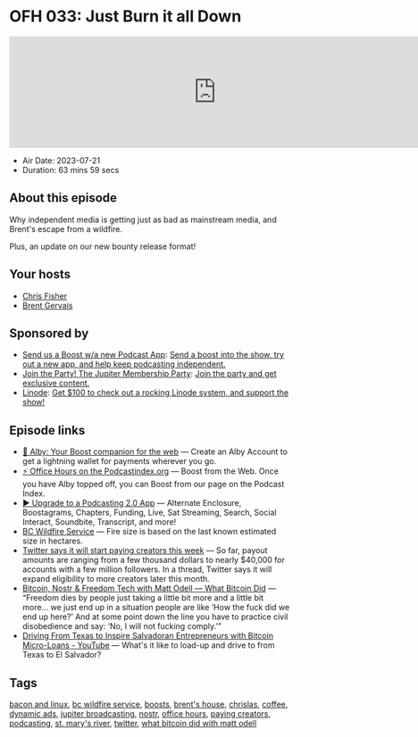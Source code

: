 # OFH 033: Just Burn it all Down

<iframe src="https://player.fireside.fm/v2/MkcqFyfv+OGb9sbwy?theme=dark" width="740" height="200" frameborder="0" scrolling="no"></iframe>

* Air Date: 2023-07-21
* Duration: 63 mins 59 secs

## About this episode

Why independent media is getting just as bad as mainstream media, and Brent's escape from a wildfire.

Plus, an update on our new bounty release format!

## Your hosts
* [Chris Fisher](https://www.officehours.hair/hosts/chrislas)
* [Brent Gervais](https://www.officehours.hair/hosts/brentgervais)

## Sponsored by

  * [Send us a Boost w/a new Podcast App](http://newpodcastapps.com/): [Send a boost into the show, try out a new app, and help keep podcasting independent. ](http://newpodcastapps.com/)
  * [Join the Party! The Jupiter Membership Party](https://www.jupiter.party/): [Join the party and get exclusive content. ](https://www.jupiter.party/)
  * [Linode](https://linode.com/jupiter): [Get $100 to check out a rocking Linode system, and support the show!](https://linode.com/jupiter)



## Episode links

  * [🎉 Alby: Your Boost companion for the web](https://getalby.com/ "🎉 Alby: Your Boost companion for the web") — Create an Alby Account to get a lightning wallet for payments wherever you go. 
  * [⚡️ Office Hours on the Podcastindex.org](https://podcastindex.org/podcast/5341434 "⚡️ Office Hours on the Podcastindex.org") — Boost from the Web. Once you have Alby topped off, you can Boost from our page on the Podcast Index. 
  * [▶️ Upgrade to a Podcasting 2.0 App](https://podcastindex.org/apps "▶️ Upgrade to a Podcasting 2.0 App") — Alternate Enclosure, Boostagrams, Chapters, Funding, Live, Sat Streaming, Search, Social Interact, Soundbite, Transcript, and more!
  * [BC Wildfire Service](https://wildfiresituation.nrs.gov.bc.ca/incidents?fireYear=2023&incidentNumber=N11805 "BC Wildfire Service") — Fire size is based on the last known estimated size in hectares.
  * [Twitter says it will start paying creators this week](https://www.theverge.com/2023/7/13/23794189/twitter-blue-monetization-ad-revenue-sharing-payments "Twitter says it will start paying creators this week") — So far, payout amounts are ranging from a few thousand dollars to nearly $40,000 for accounts with a few million followers. In a thread, Twitter says it will expand eligibility to more creators later this month. 
  * [Bitcoin, Nostr & Freedom Tech with Matt Odell — What Bitcoin Did](https://www.whatbitcoindid.com/podcast/bitcoin-nostr-freedom-tech "Bitcoin, Nostr & Freedom Tech with Matt Odell — What Bitcoin Did") — “Freedom dies by people just taking a little bit more and a little bit more… we just end up in a situation people are like ‘How the fuck did we end up here?’ And at some point down the line you have to practice civil disobedience and say: ‘No, I will not fucking comply.’”
  * [Driving From Texas to Inspire Salvadoran Entrepreneurs with Bitcoin Micro-Loans - YouTube](https://www.youtube.com/watch?v=uxK_VZRUvXU "Driving From Texas to Inspire Salvadoran Entrepreneurs with Bitcoin Micro-Loans - YouTube") — What's it like to load-up and drive to from Texas to El Salvador?



## Tags

[bacon and linux](https://www.officehours.hair/tags/bacon%20and%20linux), [bc wildfire service](https://www.officehours.hair/tags/bc%20wildfire%20service), [boosts](https://www.officehours.hair/tags/boosts), [brent's house](https://www.officehours.hair/tags/brent's%20house), [chrislas](https://www.officehours.hair/tags/chrislas), [coffee](https://www.officehours.hair/tags/coffee), [dynamic ads](https://www.officehours.hair/tags/dynamic%20ads), [jupiter broadcasting](https://www.officehours.hair/tags/jupiter%20broadcasting), [nostr](https://www.officehours.hair/tags/nostr), [office hours](https://www.officehours.hair/tags/office%20hours), [paying creators](https://www.officehours.hair/tags/paying%20creators), [podcasting](https://www.officehours.hair/tags/podcasting), [st. mary's river](https://www.officehours.hair/tags/st.%20mary's%20river), [twitter](https://www.officehours.hair/tags/twitter), [what bitcoin did with matt odell](https://www.officehours.hair/tags/what%20bitcoin%20did%20with%20matt%20odell)